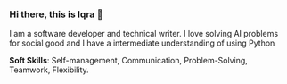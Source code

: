 ### Hi there, this is Iqra 👋

I am a software developer and technical writer. I love solving AI problems for social good and I have a intermediate understanding of using Python

**Soft Skills**: Self-management, Communication, Problem-Solving, Teamwork, Flexibility.




